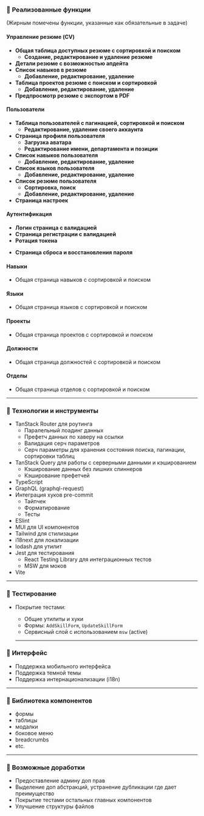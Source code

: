 ### 📄 **Реализованные функции**

(Жирным помечены функции, указанные как обязательные в задаче)

#### Управление резюме (CV)

- **Общая таблица доступных резюме с сортировкой и поиском**
  - **Создание, редактирование и удаление резюме**
- **Детали резюме с возможностью апдейта**
- **Список навыков в резюме**
  - **Добавление, редактирование, удаление**
- **Таблица проектов резюме с поиском и сортировкой**
  - **Добавление, редактирование, удаление**
- **Предпросмотр резюме с экспортом в PDF**

#### Пользователи

- **Таблица пользователей с пагинацией, сортировкой и поиском**
  - **Редактирование, удаление своего аккаунта**
- **Страница профиля пользователя**
  - **Загрузка аватара**
  - **Редактирование имени, департамента и позиции**
- **Список навыков пользователя**
  - **Добавление, редактирование, удаление**
- **Список языков пользователя**
  - **Добавление, редактирование, удаление**
- **Список резюме пользователя**
  - **Сортировка, поиск**
  - **Добавление, редактирование, удаление**
- **Страница настроек**

#### Аутентификация

- **Логин страница с валидацией**
- **Страница регистрации с валидацией**
- **Ротация токена**

* **Страница сброса и восстановления пароля**

#### Навыки

- Общая страница навыков c сортировкой и поиском

#### Языки

- Общая страница языков c сортировкой и поиском

#### Проекты

- Общая страница проектов c сортировкой и поиском

#### Должности

- Общая страница должностей c сортировкой и поиском

#### Отделы

- Общая страница отделов c сортировкой и поиском

---

### 🔁 **Технологии и инструменты**

- TanStack Router для роутинга
  - Паралельный лоадинг данных
  - Префетч данных по хаверу на ссылки
  - Валидация серч параметров
  - Серч параметры для хранения состояния поиска, пагинации, сортировки таблиц
- TanStack Query для работы с серверными данными и кэшированием
  - Кэширование данных без лишних спиннеров
  - Кэширование префетчей
- TypeScript
- GraphQL (graphql-request)
- Интеграция хуков pre-commit
  - Тайпчек
  - Форматирование
  - Тесты
- ESlint
- MUI для UI компонентов
- Tailwind для стилизации
- i18next для локализации
- lodash для утилит
- Jest для тестирования
  - React Testing Library для интеграционных тестов
  - MSW для моков
- Vite

---

### 🧪 **Тестирование**

- Покрытие тестами:
  - Общие утилиты и хуки
  - Формы: `AddSkillForm`, `UpdateSkillForm`
  - Сервисный слой с использованием `msw` (active)

  ***

### 🧼 **Интерфейс**

- Поддержка мобильного интерфейса
- Поддержка темной темы
- Поддержка интернационализации (i18n)

---

### 📁 **Библиотека компонентов**

- формы
- таблицы
- модалки
- боковое меню
- breadcrumbs
- etc.

---

### 📄 **Возможные доработки**

- Предоставление админу доп прав
- Выделение доп абстракций, устранение дубликации где дает преимущество
- Покрытие тестами остальных главных компонентов
- Улучшение структуры файлов
